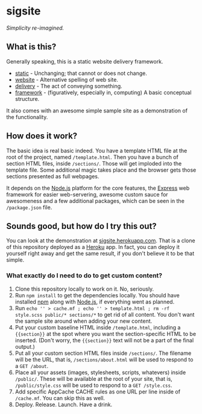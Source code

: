 # sigsite

*Simplicity re-imagined.*

## What is this?

Generally speaking, this is a static website delivery framework.

* [static](https://en.wiktionary.org/wiki/static) - Unchanging; that cannot or does not change.
* [website](https://en.wiktionary.org/wiki/website) - Alternative spelling of web site.
* [delivery](https://en.wiktionary.org/wiki/delivery) - The act of conveying something.
* [framework](https://en.wiktionary.org/wiki/framework) - (figuratively, especially in, computing) A basic conceptual structure.

It also comes with an awesome simple sample site as a demonstration of the functionality.

## How does it work?

The basic idea is real basic indeed. You have a template HTML file at the root of the project, named `/template.html`. Then you have a bunch of section HTML files, inside `/sections/`. Those will get imploded into the template file. Some additional magic takes place and the browser gets those sections presented as full webpages.

It depends on the [Node.js](https://nodejs.org/) platform for the core features, the [Express](http://expressjs.com/) web framework for easier web-servering, awesome custom sauce for awesomeness and a few additional packages, which can be seen in the `/package.json` file.

## Sounds good, but how do I try this out?

You can look at the demonstration at [sigsite.herokuapp.com](https://sigsite.herokuapp.com/). That is a clone of this repository deployed as a [Heroku](https://www.heroku.com/) app. In fact, you can deploy it yourself right away and get the same result, if you don't believe it to be that simple.

### What exactly do I need to do to get custom content?

1. Clone this repository locally to work on it. No, seriously.
2. Run `npm install` to get the dependencies locally. You should have installed [npm](https://www.npmjs.com/) along with [Node.js](https://nodejs.org/), if everything went as planned.
3. Run `echo '' > cache.mf ; echo '' > template.html ; rm -rf style.scss public/* sections/*` to get rid of all content. You don't want the sample site around when adding your new content.
4. Put your custom baseline HTML inside `/template.html`, including a `{{section}}` at the spot where you want the section-specific HTML to be inserted. (Don't worry, the `{{section}}` text will not be a part of the final output.)
5. Put all your custom section HTML files inside `/sections/`. The filename will be the URL, that is, `/sections/about.html` will be used to respond to a `GET /about`.
6. Place all your assets (images, stylesheets, scripts, whatevers) inside `/public/`. These will be available at the root of your site, that is, `/public/style.css` will be used to respond to a `GET /style.css`.
7. Add specific AppCache CACHE rules as one URL per line inside of `/cache.mf`. You can skip this as well.
8. Deploy. Release. Launch. Have a drink.
